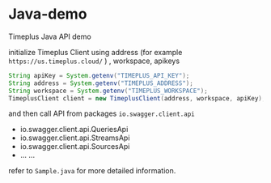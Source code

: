 # Java-demo
Timeplus Java API demo

initialize Timeplus Client using address (for example `https://us.timeplus.cloud/` ) , workspace, apikeys

```java
String apiKey = System.getenv("TIMEPLUS_API_KEY");
String address = System.getenv("TIMEPLUS_ADDRESS");
String workspace = System.getenv("TIMEPLUS_WORKSPACE");
TimeplusClient client = new TimeplusClient(address, workspace, apiKey);
```

and then call API from packages `io.swagger.client.api`

- io.swagger.client.api.QueriesApi
- io.swagger.client.api.StreamsApi
- io.swagger.client.api.SourcesApi
- ... ...

refer to `Sample.java` for more detailed information.
